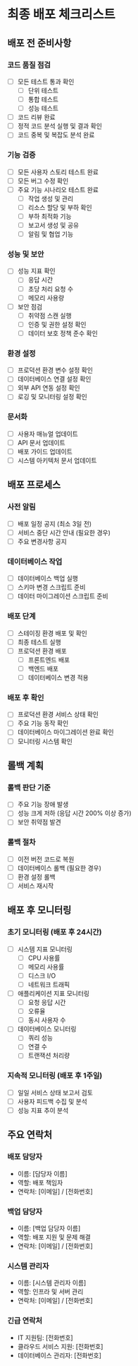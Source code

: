# 최종 배포 체크리스트

## 배포 전 준비사항

### 코드 품질 점검
- [ ] 모든 테스트 통과 확인
  - [ ] 단위 테스트
  - [ ] 통합 테스트
  - [ ] 성능 테스트
- [ ] 코드 리뷰 완료
- [ ] 정적 코드 분석 실행 및 결과 확인
- [ ] 코드 중복 및 복잡도 분석 완료

### 기능 검증
- [ ] 모든 사용자 스토리 테스트 완료
- [ ] 모든 버그 수정 확인
- [ ] 주요 기능 시나리오 테스트 완료
  - [ ] 작업 생성 및 관리
  - [ ] 리소스 할당 및 부하 확인
  - [ ] 부하 최적화 기능
  - [ ] 보고서 생성 및 공유
  - [ ] 알림 및 협업 기능

### 성능 및 보안
- [ ] 성능 지표 확인
  - [ ] 응답 시간
  - [ ] 초당 처리 요청 수
  - [ ] 메모리 사용량
- [ ] 보안 점검
  - [ ] 취약점 스캔 실행
  - [ ] 인증 및 권한 설정 확인
  - [ ] 데이터 보호 정책 준수 확인

### 환경 설정
- [ ] 프로덕션 환경 변수 설정 확인
- [ ] 데이터베이스 연결 설정 확인
- [ ] 외부 API 연동 설정 확인
- [ ] 로깅 및 모니터링 설정 확인

### 문서화
- [ ] 사용자 매뉴얼 업데이트
- [ ] API 문서 업데이트
- [ ] 배포 가이드 업데이트
- [ ] 시스템 아키텍처 문서 업데이트

## 배포 프로세스

### 사전 알림
- [ ] 배포 일정 공지 (최소 3일 전)
- [ ] 서비스 중단 시간 안내 (필요한 경우)
- [ ] 주요 변경사항 공지

### 데이터베이스 작업
- [ ] 데이터베이스 백업 실행
- [ ] 스키마 변경 스크립트 준비
- [ ] 데이터 마이그레이션 스크립트 준비

### 배포 단계
- [ ] 스테이징 환경 배포 및 확인
- [ ] 최종 테스트 실행
- [ ] 프로덕션 환경 배포
  - [ ] 프론트엔드 배포
  - [ ] 백엔드 배포
  - [ ] 데이터베이스 변경 적용

### 배포 후 확인
- [ ] 프로덕션 환경 서비스 상태 확인
- [ ] 주요 기능 동작 확인
- [ ] 데이터베이스 마이그레이션 완료 확인
- [ ] 모니터링 시스템 확인

## 롤백 계획

### 롤백 판단 기준
- [ ] 주요 기능 장애 발생
- [ ] 성능 크게 저하 (응답 시간 200% 이상 증가)
- [ ] 보안 취약점 발견

### 롤백 절차
- [ ] 이전 버전 코드로 복원
- [ ] 데이터베이스 롤백 (필요한 경우)
- [ ] 환경 설정 롤백
- [ ] 서비스 재시작

## 배포 후 모니터링

### 초기 모니터링 (배포 후 24시간)
- [ ] 시스템 지표 모니터링
  - [ ] CPU 사용률
  - [ ] 메모리 사용률
  - [ ] 디스크 I/O
  - [ ] 네트워크 트래픽
- [ ] 애플리케이션 지표 모니터링
  - [ ] 요청 응답 시간
  - [ ] 오류율
  - [ ] 동시 사용자 수
- [ ] 데이터베이스 모니터링
  - [ ] 쿼리 성능
  - [ ] 연결 수
  - [ ] 트랜잭션 처리량

### 지속적 모니터링 (배포 후 1주일)
- [ ] 일일 서비스 상태 보고서 검토
- [ ] 사용자 피드백 수집 및 분석
- [ ] 성능 지표 추이 분석

## 주요 연락처

### 배포 담당자
- 이름: [담당자 이름]
- 역할: 배포 책임자
- 연락처: [이메일] / [전화번호]

### 백업 담당자
- 이름: [백업 담당자 이름]
- 역할: 배포 지원 및 문제 해결
- 연락처: [이메일] / [전화번호]

### 시스템 관리자
- 이름: [시스템 관리자 이름]
- 역할: 인프라 및 서버 관리
- 연락처: [이메일] / [전화번호]

### 긴급 연락처
- IT 지원팀: [전화번호]
- 클라우드 서비스 지원: [전화번호]
- 데이터베이스 관리자: [전화번호]

